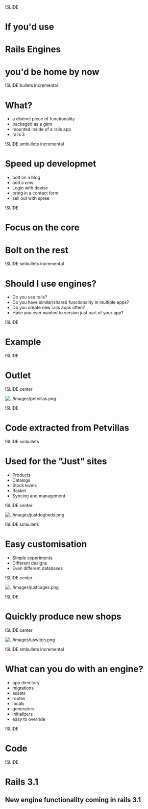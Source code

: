 !SLIDE
# If you'd use #
# Rails Engines #
# you'd be home by now #

!SLIDE bullets incremental
# What? #

* a distinct piece of functionality
* packaged as a gem
* mounted inside of a rails app
* rails 3

!SLIDE smbullets incremental
# Speed up developmet #

* bolt on a blog
* add a cms
* Login with devise
* bring in a contact form
* sell out with spree

!SLIDE
# Focus on the core #
# Bolt on the rest #

!SLIDE smbullets incremental
# Should I use engines? #

* Do you use rails?
* Do you have similar/shared functionality in multiple apps?
* Do you create new rails apps often?
* Have you ever wanted to version just part of your app?

!SLIDE
# Example #

!SLIDE
# Outlet #

!SLIDE center

![../images/petvillas.png](../images/petvillas.png)

!SLIDE

# Code extracted from Petvillas

!SLIDE smbullets

# Used for the "Just" sites #

* Products
* Catalogs
* Stock levels
* Basket
* Syncing and management

!SLIDE center

![../images/justdogbeds.png](../images/justdogbeds.png)

!SLIDE smbullets

# Easy customisation #

* Simple experiments
* Different designs
* Even different databases

!SLIDE center

![../images/justcages.png](../images/justcages.png)

!SLIDE

# Quickly produce new shops #

!SLIDE center

![../images/uswitch.png](../images/uswitch.png)

!SLIDE smbullets incremental
# What can you do with an engine? #

* app directory
* migrations
* assets
* routes
* locals
* generators
* initializers
* easy to override

!SLIDE
# Code #

!SLIDE
# Rails 3.1 #

## New engine functionality coming in rails 3.1 ##
